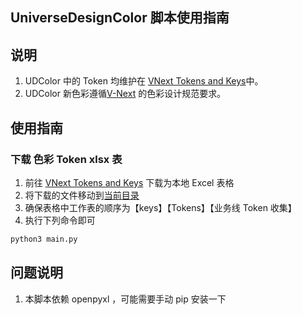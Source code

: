 ## UniverseDesignColor 脚本使用指南

## 说明
1. UDColor 中的 Token 均维护在 [VNext Tokens and Keys]("https://bytedance.feishu.cn/sheets/shtcnVflDod3WTZcDYCPa7tEoLc?sheet=mpZmcH&table=tblGRBqDseJSXSfV&view=vew4e9dknh")中。
2. UDColor 新色彩遵循[V-Next](https://bytedance.feishu.cn/wiki/D5EEw55odike0Tkz4ypcFYpnnXc) 的色彩设计规范要求。


## 使用指南
### 下载 色彩 Token xlsx 表
1. 前往 [VNext Tokens and Keys]("https://bytedance.feishu.cn/sheets/shtcnVflDod3WTZcDYCPa7tEoLc?sheet=mpZmcH&table=tblGRBqDseJSXSfV&view=vew4e9dknh") 下载为本地 Excel 表格
2. 将下载的文件移动到[当前目录](./)
3. 确保表格中工作表的顺序为【keys】【Tokens】【业务线 Token 收集】 
4. 执行下列命令即可

```bash
python3 main.py
```

## 问题说明
1. 本脚本依赖 openpyxl ，可能需要手动 pip 安装一下
